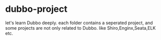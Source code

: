 # dubbo-project
let's learn Dubbo deeply.
each folder contains a seperated project, 
and some projects are not only related to Dubbo. like Shiro,Enginx,Seata,ELK etc.

